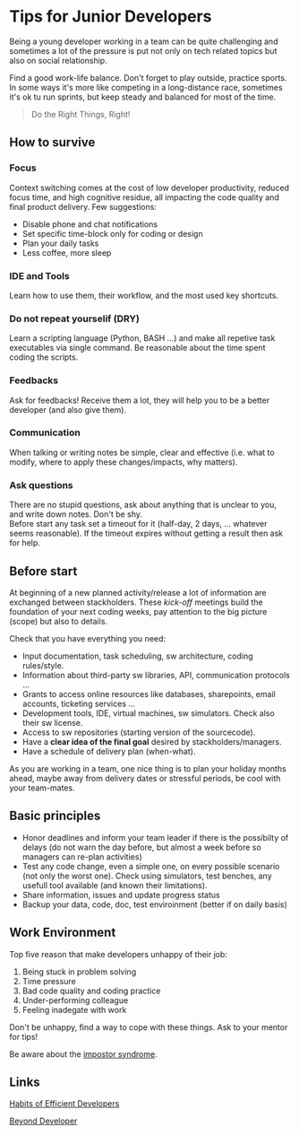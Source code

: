 # Tips for Junior Developers

Being a young developer working in a team can be quite challenging and sometimes a lot of the pressure is put not only on tech related topics but also on social relationship.

Find a good work-life balance. Don't forget to play outside, practice sports.  
In some ways it's more like competing in a long-distance race, sometimes it's ok tu run sprints, but keep steady and balanced for most of the time.

> Do the Right Things, Right!

## How to survive

### Focus ###

Context switching comes at the cost of low developer productivity, reduced focus time, and high cognitive residue, all impacting the code quality and final product delivery.
Few suggestions:

+ Disable phone and chat notifications
+ Set specific time-block only for coding or design
+ Plan your daily tasks
+ Less coffee, more sleep

### IDE and Tools ###

Learn how to use them, their workflow, and the most used key shortcuts.

### Do not repeat yourselif (DRY) ###

Learn a scripting language (Python, BASH ...) and make all repetive task executables via single command.
Be reasonable about the time spent coding the scripts. 

### Feedbacks ###

Ask for feedbacks! Receive them a lot, they will help you to be a better developer (and also give them).

### Communication ###

When talking or writing notes be simple, clear and effective (i.e. what to modify, where to apply these changes/impacts, why matters). 

### Ask questions ###

There are no stupid questions, ask about anything that is unclear to you, and write down notes. Don't be shy.  
Before start any task set a timeout for it (half-day, 2 days, ... whatever seems reasonable). If the timeout expires without getting a result then ask for help.

## Before start ##

At beginning of a new planned activity/release a lot of information are exchanged between stackholders. These *kick-off* meetings build the foundation of your next coding weeks, pay attention to the big picture (scope) but also to details.

Check that you have everything you need:

+ Input documentation, task scheduling, sw architecture, coding rules/style.
+ Information about third-party sw libraries, API, communication protocols ...
+ Grants to access online resources like databases, sharepoints, email accounts, ticketing services ...
+ Development tools, IDE, virtual machines, sw simulators. Check also their sw license.
+ Access to sw repositories (starting version of the sourcecode).
+ Have a **clear idea of the final goal** desired by stackholders/managers.
+ Have a schedule of delivery plan (when-what).

As you are working in a team, one nice thing is to plan your holiday months ahead, maybe away from delivery dates or stressful periods, be cool with your team-mates.

## Basic principles

+ Honor deadlines and inform your team leader if there is the possibilty of delays (do not warn the day before, but almost a week before so managers can re-plan activities)
+ Test any code change, even a simple one, on every possible scenario (not only the worst one). Check using simulators, test benches, any usefull tool available (and known their limitations).
+ Share information, issues and update progress status
+ Backup your data, code, doc, test enviroinment (better if on daily basis)

## Work Environment

Top five reason that make developers unhappy of their job:

1. Being stuck in problem solving
2. Time pressure
3. Bad code quality and coding practice
4. Under-performing colleague
5. Feeling inadegate with work

Don't be unhappy, find a way to cope with these things. Ask to your mentor for tips!

Be aware about the [impostor syndrome](https://en.wikipedia.org/wiki/Impostor_syndrome).

## Links

[Habits of Efficient Developers](https://youtu.be/9-cyC6O81Bk)

[Beyond Developer](https://youtu.be/wYEk0y8LYfg)
